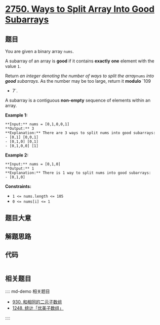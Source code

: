 # [2750. Ways to Split Array Into Good Subarrays](https://leetcode.com/problems/ways-to-split-array-into-good-subarrays)

## 题目

You are given a binary array `nums`.

A subarray of an array is **good** if it contains **exactly** **one** element
with the value `1`.

Return _an integer denoting the number of ways to split the array_`nums` _into
**good** subarrays_. As the number may be too large, return it **modulo** `109
+ 7`.

A subarray is a contiguous **non-empty** sequence of elements within an array.



**Example 1:**

    
    
    **Input:** nums = [0,1,0,0,1]
    **Output:** 3
    **Explanation:** There are 3 ways to split nums into good subarrays:
    - [0,1] [0,0,1]
    - [0,1,0] [0,1]
    - [0,1,0,0] [1]
    

**Example 2:**

    
    
    **Input:** nums = [0,1,0]
    **Output:** 1
    **Explanation:** There is 1 way to split nums into good subarrays:
    - [0,1,0]
    



**Constraints:**

  * `1 <= nums.length <= 105`
  * `0 <= nums[i] <= 1`


## 题目大意

## 解题思路

## 代码

```javascript

```

## 相关题目

:::: md-demo 相关题目
- [930. 和相同的二元子数组](https://leetcode.com/problems/binary-subarrays-with-sum)
- [1248. 统计「优美子数组」](https://leetcode.com/problems/count-number-of-nice-subarrays)

::::
